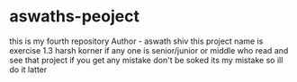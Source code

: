 # aswaths-peoject
this is my fourth repository
Author - aswath shiv
this project name is exercise 1.3 harsh korner
if any one is senior/junior or middle who read and see that project
if you get any mistake don't be soked its my mistake so ill do it latter
